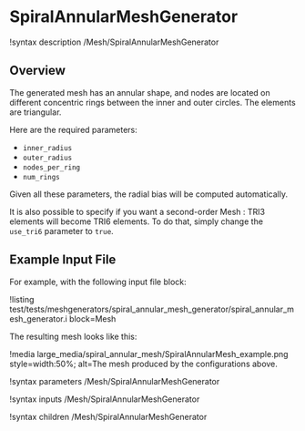 # SpiralAnnularMeshGenerator

!syntax description /Mesh/SpiralAnnularMeshGenerator

## Overview

The generated mesh has an annular shape, and nodes are located on different concentric rings between the inner and outer circles. The elements are triangular.

Here are the required parameters:

- `inner_radius`
- `outer_radius`
- `nodes_per_ring`
- `num_rings`

Given all these parameters, the radial bias will be computed automatically.

It is also possible to specify if you want a second-order Mesh : TRI3 elements will become TRI6 elements. To do that, simply change the `use_tri6` parameter to `true`.

## Example Input File

For example, with the following input file block:

!listing test/tests/meshgenerators/spiral_annular_mesh_generator/spiral_annular_mesh_generator.i block=Mesh

The resulting mesh looks like this:

!media large_media/spiral_annular_mesh/SpiralAnnularMesh_example.png
       style=width:50%;
       alt=The mesh produced by the configurations above.

!syntax parameters /Mesh/SpiralAnnularMeshGenerator

!syntax inputs /Mesh/SpiralAnnularMeshGenerator

!syntax children /Mesh/SpiralAnnularMeshGenerator
